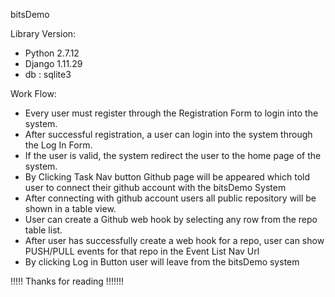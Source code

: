 bitsDemo

Library Version:
- Python 2.7.12
- Django 1.11.29
- db : sqlite3

Work Flow:
- Every user must register through the Registration Form to login into the system.
- After successful registration, a user can login into the system through the Log In Form.
- If the user is valid, the system redirect the user to the home page of the system.
- By Clicking Task Nav button Github page will be appeared which told user to connect their github account with the bitsDemo System
- After connecting with github account users all public repository will be shown in a table view.
- User can create a Github web hook by selecting any row from the repo table list.
- After user has successfully create a web hook for a repo, user can show PUSH/PULL events for that repo in the Event List Nav Url
- By clicking Log in Button user will leave from the bitsDemo system


!!!!! Thanks for reading !!!!!!!

